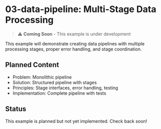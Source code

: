 # 03-data-pipeline: Multi-Stage Data Processing

> ⚠️ **Coming Soon** - This example is under development

This example will demonstrate creating data pipelines with multiple processing stages, proper error handling, and stage coordination.

## Planned Content

- Problem: Monolithic pipeline
- Solution: Structured pipeline with stages
- Principles: Stage interfaces, error handling, testing
- Implementation: Complete pipeline with tests

## Status

This example is planned but not yet implemented. Check back soon!

